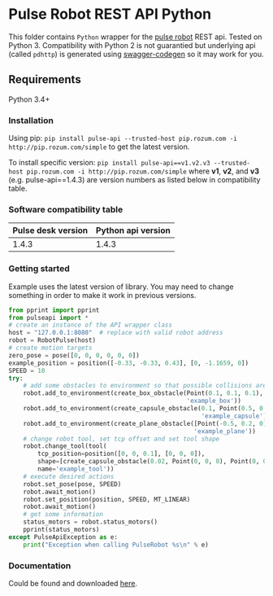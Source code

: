 # Pulse Robot REST API Python

This folder contains `Python` wrapper for the [pulse robot](https://rozum.com/robotic-arm/) REST api. 
Tested on Python 3. Compatibility with Python 2 is not guarantied but underlying api (called `pdhttp`) is generated using 
[swagger-codegen](https://github.com/swagger-api/swagger-codegen) so it may work for you.

## Requirements
Python 3.4+

### Installation

Using pip: 
`pip install pulse-api --trusted-host pip.rozum.com -i http://pip.rozum.com/simple` 
to get the latest version. 

To install specific version: 
`pip install pulse-api==v1.v2.v3 --trusted-host pip.rozum.com -i http://pip.rozum.com/simple`
where **v1**, **v2**, and **v3** (e.g. pulse-api==1.4.3) are version numbers as listed below in compatibility table.

### Software compatibility table
Pulse desk version  | Python api version
------------------- |-------------------
1.4.3               | 1.4.3

### Getting started
Example uses the latest version of library. 
You may need to change something in order to make it work in previous versions.

```python
from pprint import pprint
from pulseapi import *
# create an instance of the API wrapper class
host = "127.0.0.1:8080"  # replace with valid robot address 
robot = RobotPulse(host)
# create motion targets
zero_pose = pose([0, 0, 0, 0, 0, 0])
example_position = position([-0.33, -0.33, 0.43], [0, -1.1659, 0])
SPEED = 10
try:
    # add some obstacles to environment so that possible collisions are calculated
    robot.add_to_environment(create_box_obstacle(Point(0.1, 0.1, 0.1), position((1, 1, 1), (0, 0, 0)), 
                                                 'example_box'))
    robot.add_to_environment(create_capsule_obstacle(0.1, Point(0.5, 0.5, 0.2), Point(0.5, 0.5, 0.5), 
                                                     'example_capsule'))
    robot.add_to_environment(create_plane_obstacle([Point(-0.5, 0.2, 0), Point(-0.5, 0, 0), Point(-0.5, 0, 0.1)], 
                                                   'example_plane'))
    # change robot tool, set tcp offset and set tool shape
    robot.change_tool(tool(
        tcp_position=position([0, 0, 0.1], [0, 0, 0]), 
        shape=[create_capsule_obstacle(0.02, Point(0, 0, 0), Point(0, 0, 0.1), 'tool_part_0')], 
        name='example_tool'))
    # execute desired actions
    robot.set_pose(pose, SPEED)
    robot.await_motion()
    robot.set_position(position, SPEED, MT_LINEAR)
    robot.await_motion()
    # get some information
    status_motors = robot.status_motors()
    pprint(status_motors)
except PulseApiException as e:
    print("Exception when calling PulseRobot %s\n" % e)
```

### Documentation
Could be found and downloaded 
[here](https://rozum.com/tpl/pdf/ARM/PULSE%20ROBOT_API%20REFERENCE%20GUIDE_v.6.pdf).